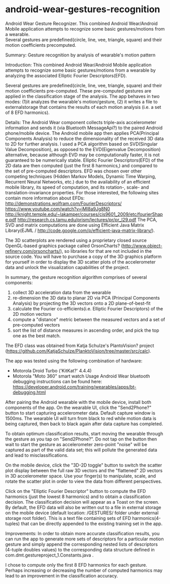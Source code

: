 # android-wear-gestures-recognition
Android Wear Gesture Recognizer.
This combined Android Wear/Android Mobile application attempts to recognize some basic gestures/motions from a wearable.  
Several gestures are predefined(circle, line, vee, triangle, square) and their motion coefficients precomputed.

Summary:
Gesture recognition by analysis of wearable's motion pattern

Introduction:
This combined Android Wear/Android Mobile application attempts to recognize some basic gestures/motions from a wearable by analyzing the associated Elliptic Fourier Descriptors(EFD).

Several gestures are predefined(circle, line, vee, triangle, square) and their motion coefficients pre-computed. These pre-computed gestures are applied in the classification stage of the analysis. 
The app behaves in two modes: (1)it analyzes the wearable's motion/gesture, (2) it writes a file to externalstorage that contains the results of each motion analysis (i.e. a set of 8 EFD harmonics). 

Details:
The Android Wear component collects triple-axis accelerometer information and sends it (via Bluetooth MessageApi?) to the paired Android phone/mobile device. The Android mobile app then applies PCA(Principal Components Analysis) to reduce the dimensionality of the received 3D data to 2D for further analysis. I used a PCA algorithm based on SVD(Singular Value Decomposition), as opposed to the EVD(Eigenvalue Decomposition) alternative, because although EVD may be computationally faster, it is not guaranteed to be numerically stable. Elliptic Fourier Descriptors(EFD) of the 2D data are then computed (just the first 8 harmonics,) and compared to the set of pre-computed descriptors. EFD was chosen over other competing techniques (Hidden Markov Models, Dynamic Time Warping, Recurrent Neural Networks, etc.) due to the availability of an efficient mobile library, its speed of computation, and its rotation-, scale- and translation-invariance properties. 
For those interested, the following sites contain more information about EFDs: 
http://demonstrations.wolfram.com/FourierDescriptors/ 
https://www.youtube.com/watch?v=jMI8a9Jg8N0 
http://knight.temple.edu/~lakamper/courses/cis9601_2009/etc/fourierShape.pdf 
http://research.cs.tamu.edu/prism/lectures/pr/pr_l29.pdf 
The PCA, SVD and matrix computations are done using Efficient Java Matrix Library(EJML / http://code.google.com/p/efficient-java-matrix-library/).

The 3D scatterplots are rendered using a proprietary closed source OpenGL-based graphics package called OrsonCharts? (http://www.object-refinery.com/orsoncharts/), so libraries for that are not included in the source code. You will have to purchase a copy of the 3D graphics platform for yourself in order to display the 3D scatter plots of the accelerometer data and unlock the visualization capabilities of the project.

In summary, the gesture recognition algorithm comprises of several components: 
1. collect 3D acceleration data from the wearable 
2. re-dimension the 3D data to planar 2D via PCA (Principal Components Analysis) by projecting the 3D vectors onto a 2D plane-of-best-fit 
3. calculate the Fourier co-efficients(i.e. Elliptic Fourier Descriptors) of the 2D motion vectors 
4. compute a "distance" metric between the measured vectors and a set of pre-computed vectors 
5. sort the list of distance measures in ascending order, and pick the top one as the best match. 

The EFD class was obtained from Katja Schulze's PlantoVision? project (https://github.com/KatjaSchulze/PlanktoVision/tree/master/src/calc).

The app was tested using the following combination of hardware: 
- Motorola Droid Turbo ('KitKat?' 4.4.4) 
- Motorola "Moto 360" smart watch 
Usage
Android Wear bluetooth debugging instructions can be found here: https://developer.android.com/training/wearables/apps/bt-debugging.html

After pairing the Android wearable with the mobile device, install both components of the app. On the wearable UI, click the "Send2Phone?" button to start capturing accelerometer data. Default capture window is 1500ms. The wearable UI will turn from black to red while motion data is being captured, then back to black again after data capture has completed.

To obtain optimum classification results, start moving the wearable through the gesture as you tap on "Send2Phone?". Do not tap on the button then wait to start the gesture as accelerometer zero-point "noise" will be captured as part of the valid data set; this will pollute the generated data and lead to misclassifications.

On the mobile device, click the "3D-2D toggle" button to switch the scatter plot display between the full raw 3D vectors and the "flattened" 2D vectors in 3D accelerometer space. 
Use your finger(s) to manipulate, scale, and rotate the scatter plot in order to view the data from different perspectives.

Click on the "Elliptic Fourier Descriptor" button to compute the EFD harmonics (just the lowest 8 harmonics) and to obtain a classification decision. The classification decision will appear as a Toast on the screen. By default, the EFD data will also be written out to a file in external storage on the mobile device (default location: /GESTURES/ folder under external storage root folder). 
This is a text file containing sets of EFD harmonics(4-tuples) that can be directly appended to the existing training set in the app.

Improvements:
In order to obtain more accurate classification results, you can run the app to generate more sets of descriptors for a particular motion gesture and simply append the corresponding nested lists of descriptors (4-tuple doubles values) to the corresponding data structure defined in com.dmt.gestureproject_1.Constants.java . 

I chose to compute only the first 8 EFD harmonics for each gesture. Perhaps increasing or decreasing the number of computed harmonics may lead to an improvement in the classification accuracy.
